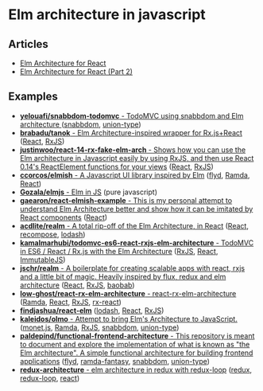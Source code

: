 # Elm architecture in javascript

## Articles

* [Elm Architecture for React](https://medium.com/@thinkfunctional/elm-architecture-for-react-951b383fcd65#.4z6b3mj1q)
* [Elm Architecture for React (Part 2)](https://medium.com/@thinkfunctional/elm-architecture-for-react-part-2-73e73d9a6a89#.m3znccgb8)

## Examples

* [**yelouafi/snabbdom-todomvc** - TodoMVC using snabbdom and Elm architecture
](https://github.com/yelouafi/snabbdom-todomvc) ([snabbdom](https://github.com/paldepind/snabbdom), [union-type](https://github.com/paldepind/union-type))
* [**brabadu/tanok** - Elm Architecture-inspired wrapper for Rx.js+React](https://github.com/brabadu/tanok) ([React](https://github.com/facebook/react), [RxJS](https://github.com/Reactive-Extensions/RxJS))
* [**justinwoo/react-14-rx-fake-elm-arch** - Shows how you can use the Elm architecture in Javascript easily by using RxJS, and then use React 0.14's ReactElement functions for your views](https://github.com/justinwoo/react-14-rx-fake-elm-arch) ([React](https://github.com/facebook/react), [RxJS](https://github.com/Reactive-Extensions/RxJS))
* [**ccorcos/elmish** - A Javascript UI library inspired by Elm](https://github.com/ccorcos/elmish) ([flyd](https://github.com/paldepind/flyd), [Ramda](https://github.com/ramda/ramda), [React](https://github.com/facebook/react))
* [**Gozala/elmjs** - Elm in JS](https://github.com/Gozala/elmjs) (pure javascript)
* [**gaearon/react-elmish-example** - This is my personal attempt to understand Elm Architecture better and show how it can be imitated by React components](https://github.com/gaearon/react-elmish-example) ([React](https://github.com/facebook/react))
* [**acdlite/realm** - A total rip-off of the Elm Architecture, in React](https://github.com/acdlite/realm) ([React](https://github.com/facebook/react), [recompose](https://github.com/acdlite/recompose), [lodash](https://github.com/lodash/lodash))
* [**kamalmarhubi/todomvc-es6-react-rxjs-elm-architecture** - TodoMVC in ES6 / React / Rx.js with the Elm Architecture](https://github.com/kamalmarhubi/todomvc-es6-react-rxjs-elm-architecture) ([RxJS](https://github.com/Reactive-Extensions/RxJS), [React](https://github.com/facebook/react), [ImmutableJS](https://github.com/facebook/immutable-js))
* [**jschr/realm** - A boilerplate for creating scalable apps with react, rxjs and a little bit of magic. Heavily inspired by flux, redux and elm architecture](https://github.com/jschr/realm) ([React](https://github.com/facebook/react), [RxJS](https://github.com/Reactive-Extensions/RxJS), [baobab](https://github.com/Yomguithereal/baobab))
* [**low-ghost/react-rx-elm-architecture** - react-rx-elm-architecture](https://github.com/low-ghost/react-rx-elm-architecture) ([Ramda](https://github.com/ramda/ramda), [React](https://github.com/facebook/react), [RxJS](https://github.com/Reactive-Extensions/RxJS), [rx-react](https://github.com/fdecampredon/rx-react))
* [**findjashua/react-elm**](https://github.com/findjashua/react-elm) ([lodash](https://github.com/lodash/lodash), [React](https://github.com/facebook/react), [RxJS](https://github.com/Reactive-Extensions/RxJS))
* [**kaleidos/olmo** - Attempt to bring Elm's Architecture to JavaScript.](https://github.com/kaleidos/olmo) ([monet.js](https://github.com/cwmyers/monet.js), [Ramda](https://github.com/ramda/ramda), [RxJS](https://github.com/Reactive-Extensions/RxJS), [snabbdom](https://github.com/paldepind/snabbdom), [union-type](https://github.com/paldepind/union-type))
* [**paldepind/functional-frontend-architecture** - This repository is meant to document and explore the implementation of what is known as "the Elm architecture". A simple functional architecture for building frontend applications](https://github.com/paldepind/functional-frontend-architecture) ([flyd](https://github.com/paldepind/flyd), [ramda-fantasy](https://github.com/ramda/ramda-fantasy), [snabbdom](https://github.com/paldepind/snabbdom), [union-type](https://github.com/paldepind/union-type))
* [**redux-architecture** - elm architecture in redux with redux-loop](https://github.com/jarvisaoieong/redux-architecture) ([redux](https://github.com/reactjs/redux), [redux-loop](https://github.com/RaiseMarketplace/redux-loop), [react](https://github.com/facebook/react))
